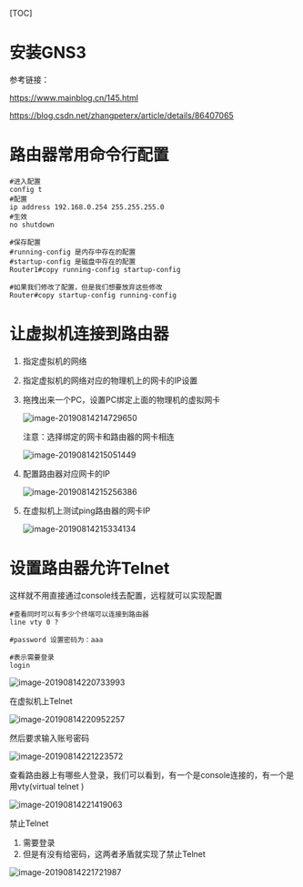 [TOC]

# 安装GNS3

参考链接：

https://www.mainblog.cn/145.html

https://blog.csdn.net/zhangpeterx/article/details/86407065



# 路由器常用命令行配置

```shell
#进入配置
config t
#配置
ip address 192.168.0.254 255.255.255.0
#生效
no shutdown

#保存配置
#running-config 是内存中存在的配置
#startup-config 是磁盘中存在的配置
Router1#copy running-config startup-config

#如果我们修改了配置，但是我们想要放弃这些修改
Router#copy startup-config running-config
```



# 让虚拟机连接到路由器

1. 指定虚拟机的网络

2. 指定虚拟机的网络对应的物理机上的网卡的IP设置

3. 拖拽出来一个PC，设置PC绑定上面的物理机的虚拟网卡

   ![image-20190814214729650](/Users/chenyansong/Documents/note/images/computeNetwork/image-20190814214729650.png)

   注意：选择绑定的网卡和路由器的网卡相连

   ![image-20190814215051449](/Users/chenyansong/Documents/note/images/computeNetwork/image-20190814215051449.png)

4. 配置路由器对应网卡的IP

   ![image-20190814215256386](/Users/chenyansong/Documents/note/images/computeNetwork/image-20190814215256386.png)

5. 在虚拟机上测试ping路由器的网卡IP

   ![image-20190814215334134](/Users/chenyansong/Documents/note/images/computeNetwork/image-20190814215334134.png)



# 设置路由器允许Telnet

这样就不用直接通过console线去配置，远程就可以实现配置

```shell
#查看同时可以有多少个终端可以连接到路由器
line vty 0 ?

#password 设置密码为：aaa

#表示需要登录
login

```



![image-20190814220733993](/Users/chenyansong/Documents/note/images/computeNetwork/image-20190814220733993.png)

在虚拟机上Telnet

![image-20190814220952257](/Users/chenyansong/Documents/note/images/computeNetwork/image-20190814220952257.png)

然后要求输入账号密码

![image-20190814221223572](/Users/chenyansong/Documents/note/images/computeNetwork/image-20190814221223572.png)

查看路由器上有哪些人登录，我们可以看到，有一个是console连接的，有一个是用vty(virtual telnet )

![image-20190814221419063](/Users/chenyansong/Documents/note/images/computeNetwork/image-20190814221419063.png)

禁止Telnet

1. 需要登录
2. 但是有没有给密码，这两者矛盾就实现了禁止Telnet

![image-20190814221721987](/Users/chenyansong/Documents/note/images/computeNetwork/image-20190814221721987.png)





